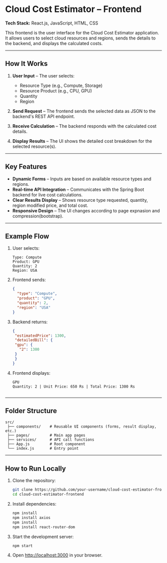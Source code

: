 # Cloud Cost Estimator – Frontend

**Tech Stack:** React.js, JavaScript, HTML, CSS

This frontend is the user interface for the Cloud Cost Estimator application. It allows users to select cloud resources and regions, sends the details to the backend, and displays the calculated costs.

---

## **How It Works**

1. **User Input** – The user selects:

   * Resource Type (e.g., Compute, Storage)
   * Resource Product (e.g., CPU, GPU)
   * Quantity
   * Region

2. **Send Request** – The frontend sends the selected data as JSON to the backend's REST API endpoint.

3. **Receive Calculation** – The backend responds with the calculated cost details.

4. **Display Results** – The UI shows the detailed cost breakdown for the selected resource(s).

---

## **Key Features**

* **Dynamic Forms** – Inputs are based on available resource types and regions.
* **Real-time API Integration** – Communicates with the Spring Boot backend for live cost calculations.
* **Clear Results Display** – Shows resource type requested, quantity, region modified price, and total cost.
* **Responsive Design** – The UI changes according to page expnasion and compression(bootstrap).

---

## **Example Flow**

1. User selects:

   ```
   Type: Compute  
   Product: GPU  
   Quantity: 2  
   Region: USA  
   ```
2. Frontend sends:

   ```json
   {
     "type": "Compute",
     "product": "GPU",
     "quantity": 2,
     "region": "USA"
   }
   ```
3. Backend returns:

   ```json
   {
    "estimatedPrice": 1300,
    "detailedBill": {
    "gpu": {
      "2": 1300
    }
    }
   }

   ```
4. Frontend displays:

   ```
   GPU  
   Quantity: 2 | Unit Price: 650 Rs | Total Price: 1300 Rs
 
   ```

---

## **Folder Structure**

```
src/
 ├── components/    # Reusable UI components (forms, result display, etc.)
 ├── pages/         # Main app pages
 ├── services/      # API call functions
 ├── App.js         # Root component
 └── index.js       # Entry point
```

---

## **How to Run Locally**

1. Clone the repository:

   ```bash
   git clone https://github.com/your-username/cloud-cost-estimator-frontend.git
   cd cloud-cost-estimator-frontend
   ```
2. Install dependencies:

   ```bash
   npm install
   npm install axios
   npm install
   npm install react-router-dom
   ```
3. Start the development server:

   ```bash
   npm start
   ```
4. Open [http://localhost:3000](http://localhost:3000) in your browser.

